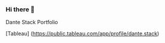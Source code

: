 ### Hi there 👋
Dante Stack Portfolio

[Tableau] (https://public.tableau.com/app/profile/dante.stack) 
